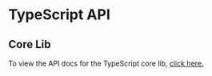 # TypeScript API

## Core Lib

To view the API docs for the TypeScript core lib, [click here.](/lib/classes/_index_.valist.html)
